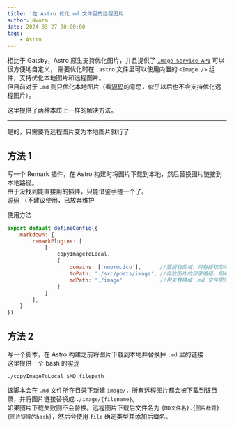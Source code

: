 ```yaml
---
title: '在 Astro 优化 md 文件里的远程图片'
author: Nworm
date: 2024-03-27 00:00:00
tags: 
    - Astro
---
```

相比于 Gatsby，Astro 原生支持优化图片，并且提供了 [`Image Service API`][image-service-api] 可以很方便地自定义，
需要优化时在 `.astro` 文件里可以使用内置的 `<Image />` 组件，支持优化本地图片和远程图片。  
但目前对于 `.md` 则只优化本地图片（看[源码][md-source]的意思，似乎以后也不会支持优化远程图片）。

这里提供了两种本质上一样的解决方法。
<!--more-->
-----
是的，只需要将远程图片变为本地图片就行了

## 方法 1
写一个 Remark 插件，在 Astro 构建时将图片下载到本地，然后替换图片链接到本地路径。  
由于没找到能直接用的插件，只能借鉴手搓一个了。  
[源码][remark-plugin] （不建议使用，已放弃维护   

使用方法
```js title="astro.config.mjs"
export default defineConfig({
    markdown: {
        remarkPlugins: [
            [
                copyImageToLocal,
                {
                    domains: ['nworm.icu'],      //要授权的域，只有授权的域下的图片会被下载到本地
                    toPath: './src/posts/image', //存放图片的目录路径，相对于项目根目录
                    mdPath: './image'            //用来替换掉 .md 文件里的图片链接的目录路径，相对于 .md 文件所在的目录
                }
            ]
        ],
    }
})
```
## 方法 2
写一个脚本，在 Astro 构建之前将图片下载到本地并替换掉 `.md` 里的链接  
这里提供一个 bash 的[实现][bash-copyImageToLocal] 
```shell
./copyImageToLocal $MD_filepath
```
该脚本会在 `.md` 文件所在目录下新建 `image/`，所有远程图片都会被下载到该目录，并将图片链接替换成 `./image/{filename}`。  
如果图片下载失败则不会替换。远程图片下载后文件名为 `{MD文件名}.{图片标题}.{图片链接的hash}`，然后会使用 `file` 确定类型并添加后缀名。


[image-service-api]: https://docs.astro.build/en/reference/image-service-reference/
[md-source]: https://github.com/withastro/astro/blob/1cd2a740221ee14267f2889c4eb200bbcecb08aa/packages/markdown/remark/src/remark-collect-images.ts#L28-L31
[remark-plugin]: https://github.com/1574242600/blog-astro/blob/bc66b12caf751ab54b3e4319bc6884713b2d6d15/src/plugin/remark.mjs#L16-L100
[bash-copyImageToLocal]: https://github.com/1574242600/blog-data/blob/main/script/copyImageToLocal.sh